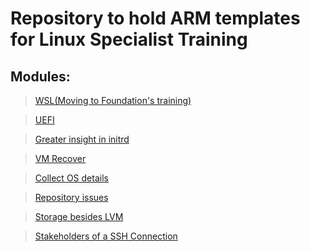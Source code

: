 # Repository to hold  ARM templates for Linux Specialist Training

## Modules:

> [WSL\(Moving to Foundation's training\)](https://github.com/mitchcr/ONEVM/tree/main/WSL/readme.md)

> [UEFI](https://github.com/mitchcr/ONEVM/tree/main/UEFI/readme.md) 

> [Greater insight in initrd](https://github.com/mitchcr/ONEVM/tree/main/Initrd/Readme.md)

> [VM Recover](https://github.com/mitchcr/ONEVM/tree/main/VMRecover/Readme.md)

> [Collect OS details](https://github.com/mitchcr/ONEVM/tree/main/CollectOSDetails/readme.md)

> [Repository issues](https://github.com/mitchcr/ONEVM/tree/main/RepositoryIssues/readme.md)  

> [Storage besides LVM](https://github.com/mitchcr/ONEVM/blob/main/Storage/readme.md)

> [Stakeholders of a SSH Connection](https://github.com/mitchcr/ONEVM/tree/main/StakeholdersOfASSHConnection/readme.md)


